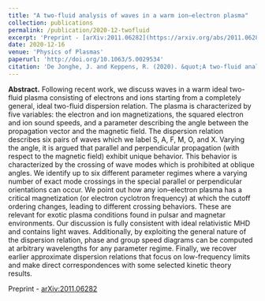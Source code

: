 ```yaml
---
title: "A two-fluid analysis of waves in a warm ion–electron plasma"
collection: publications
permalink: /publication/2020-12-twofluid
excerpt: 'Preprint - [arXiv:2011.06282](https://arxiv.org/abs/2011.06282)'
date: 2020-12-16
venue: 'Physics of Plasmas'
paperurl: 'http://doi.org/10.1063/5.0029534'
citation: 'De Jonghe, J. and Keppens, R. (2020). &quot;A two-fluid analysis of waves in a warm ion–electron plasma.&quot; <i>Phys. Plasmas</i>. 27(12), 122107.'
---
```


__Abstract.__ Following recent work, we discuss waves in a warm ideal two-fluid plasma consisting of electrons and ions starting from a completely general, ideal two-fluid dispersion relation. The plasma is characterized by five variables: the electron and ion magnetizations, the squared electron and ion sound speeds, and a parameter describing the angle between the propagation vector and the magnetic field. The dispersion relation describes six pairs of waves which we label S, A, F, M, O, and X. Varying the angle, it is argued that parallel and perpendicular propagation (with respect to the magnetic field) exhibit unique behavior. This behavior is characterized by the crossing of wave modes which is prohibited at oblique angles. We identify up to six different parameter regimes where a varying number of exact mode crossings in the special parallel or perpendicular orientations can occur. We point out how any ion–electron plasma has a critical magnetization (or electron cyclotron frequency) at which the cutoff ordering changes, leading to different crossing behaviors. These are relevant for exotic plasma conditions found in pulsar and magnetar environments. Our discussion is fully consistent with ideal relativistic MHD and contains light waves. Additionally, by exploiting the general nature of the dispersion relation, phase and group speed diagrams can be computed at arbitrary wavelengths for any parameter regime. Finally, we recover earlier approximate dispersion relations that focus on low-frequency limits and make direct correspondences with some selected kinetic theory results.

Preprint - [arXiv:2011.06282](https://arxiv.org/abs/2011.06282)
